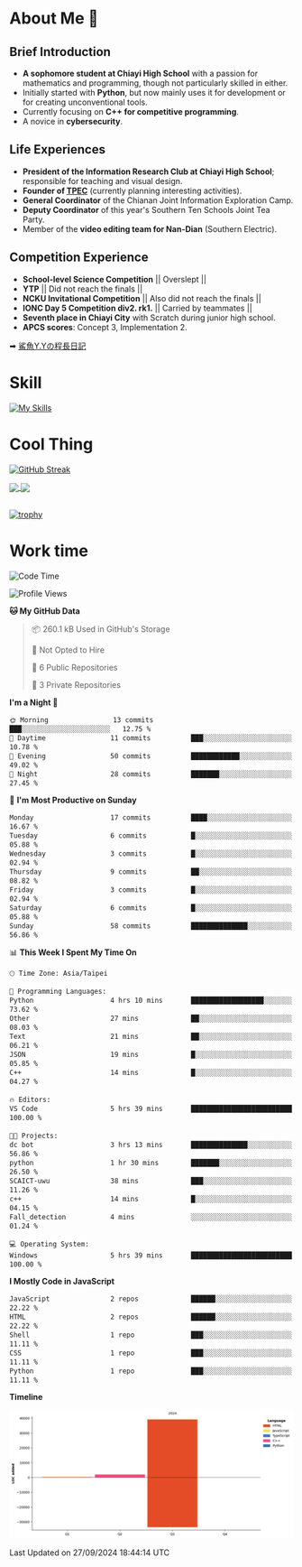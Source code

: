 # About Me 👋
## Brief Introduction
- **A sophomore student at Chiayi High School** with a passion for mathematics and programming, though not particularly skilled in either.
- Initially started with **Python**, but now mainly uses it for development or for creating unconventional tools.
- Currently focusing on **C++ for competitive programming**.
- A novice in **cybersecurity**.

## Life Experiences
- **President of the Information Research Club at Chiayi High School**; responsible for teaching and visual design.
- **Founder of [TPEC](https://discord.gg/b3XmEup5Nz)** (currently planning interesting activities).
- **General Coordinator** of the Chianan Joint Information Exploration Camp.
- **Deputy Coordinator** of this year's Southern Ten Schools Joint Tea Party.
- Member of the **video editing team for Nan-Dian** (Southern Electric).

## Competition Experience
- **School-level Science Competition** || Overslept ||
- **YTP** || Did not reach the finals ||
- **NCKU Invitational Competition** || Also did not reach the finals ||
- **IONC Day 5 Competition div2. rk1.** || Carried by teammates ||
- **Seventh place in Chiayi City** with Scratch during junior high school.
- **APCS scores**: Concept 3, Implementation 2.

➡︎ [鯊魚Y.Yの程長日記](https://larryeng.github.io/)

# Skill
[![My Skills](https://skillicons.dev/icons?i=blender,arduino,vscode,visualstudio,pr,github,git,c,cpp,py,html,css,js)](https://skillicons.dev)


# Cool Thing

[![GitHub Streak](https://streak-stats.demolab.com/?user=Larryeng&theme=holi-theme)](https://git.io/streak-stats)

<a href="https://github.com/anuraghazra/github-readme-stats">
  <img height=200 align="center" src="https://github-readme-stats.vercel.app/api?username=Larryeng&theme=github_dark&rank_icon=github" />
</a>
<a href="https://github.com/anuraghazra/convoychat">
  <img height=200 align="center" src="https://github-readme-stats.vercel.app/api/top-langs?username=Larryeng&layout=compact&langs_count=8&card_width=320&theme=github_dark" />
</a>

<br>

<br>

[![trophy](https://github-profile-trophy.vercel.app/?username=Larryeng&theme=darkhub)](https://github.com/ryo-ma/github-profile-trophy)
# Work time
<!--START_SECTION:waka-->
![Code Time](http://img.shields.io/badge/Code%20Time-248%20hrs%2044%20mins-blue)

![Profile Views](http://img.shields.io/badge/Profile%20Views-0-blue)

**🐱 My GitHub Data** 

> 📦 260.1 kB Used in GitHub's Storage 
 > 
> 🚫 Not Opted to Hire
 > 
> 📜 6 Public Repositories 
 > 
> 🔑 3 Private Repositories 
 > 
**I'm a Night 🦉** 

```text
🌞 Morning                13 commits          ███░░░░░░░░░░░░░░░░░░░░░░   12.75 % 
🌆 Daytime                11 commits          ███░░░░░░░░░░░░░░░░░░░░░░   10.78 % 
🌃 Evening                50 commits          ████████████░░░░░░░░░░░░░   49.02 % 
🌙 Night                  28 commits          ███████░░░░░░░░░░░░░░░░░░   27.45 % 
```
📅 **I'm Most Productive on Sunday** 

```text
Monday                   17 commits          ████░░░░░░░░░░░░░░░░░░░░░   16.67 % 
Tuesday                  6 commits           █░░░░░░░░░░░░░░░░░░░░░░░░   05.88 % 
Wednesday                3 commits           █░░░░░░░░░░░░░░░░░░░░░░░░   02.94 % 
Thursday                 9 commits           ██░░░░░░░░░░░░░░░░░░░░░░░   08.82 % 
Friday                   3 commits           █░░░░░░░░░░░░░░░░░░░░░░░░   02.94 % 
Saturday                 6 commits           █░░░░░░░░░░░░░░░░░░░░░░░░   05.88 % 
Sunday                   58 commits          ██████████████░░░░░░░░░░░   56.86 % 
```


📊 **This Week I Spent My Time On** 

```text
🕑︎ Time Zone: Asia/Taipei

💬 Programming Languages: 
Python                   4 hrs 10 mins       ██████████████████░░░░░░░   73.62 % 
Other                    27 mins             ██░░░░░░░░░░░░░░░░░░░░░░░   08.03 % 
Text                     21 mins             ██░░░░░░░░░░░░░░░░░░░░░░░   06.21 % 
JSON                     19 mins             █░░░░░░░░░░░░░░░░░░░░░░░░   05.85 % 
C++                      14 mins             █░░░░░░░░░░░░░░░░░░░░░░░░   04.27 % 

🔥 Editors: 
VS Code                  5 hrs 39 mins       █████████████████████████   100.00 % 

🐱‍💻 Projects: 
dc bot                   3 hrs 13 mins       ██████████████░░░░░░░░░░░   56.86 % 
python                   1 hr 30 mins        ███████░░░░░░░░░░░░░░░░░░   26.50 % 
SCAICT-uwu               38 mins             ███░░░░░░░░░░░░░░░░░░░░░░   11.26 % 
c++                      14 mins             █░░░░░░░░░░░░░░░░░░░░░░░░   04.15 % 
Fall_detection           4 mins              ░░░░░░░░░░░░░░░░░░░░░░░░░   01.24 % 

💻 Operating System: 
Windows                  5 hrs 39 mins       █████████████████████████   100.00 % 
```

**I Mostly Code in JavaScript** 

```text
JavaScript               2 repos             ██████░░░░░░░░░░░░░░░░░░░   22.22 % 
HTML                     2 repos             ██████░░░░░░░░░░░░░░░░░░░   22.22 % 
Shell                    1 repo              ███░░░░░░░░░░░░░░░░░░░░░░   11.11 % 
CSS                      1 repo              ███░░░░░░░░░░░░░░░░░░░░░░   11.11 % 
Python                   1 repo              ███░░░░░░░░░░░░░░░░░░░░░░   11.11 % 
```



**Timeline**

![Lines of Code chart](https://raw.githubusercontent.com/Larryeng/Larryeng/main/assets/bar_graph.png)


 Last Updated on 27/09/2024 18:44:14 UTC
<!--END_SECTION:waka-->
